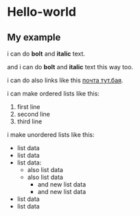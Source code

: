 # Hello-world

## My example

i can do **bolt** and **italic** text.

and i can do __bolt__ and __italic__ text this way too.

i can do also links like this [почта тут.бая](http://mail.tut.by).

i can make ordered lists like this:
1. first line
1. second line
1. third line

i make unordered lists like this:
* list data
* list data
* list data:
  - also list data
  - also list data
    - and new list data
    - and new list data
* list data
* list data
